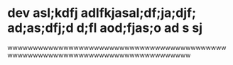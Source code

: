 # dev asl;kdfj  adlfkjasal;df;ja;djf; ad;as;dfj;d  d;fl    aod;fjas;o ad s sj
wwwwwwwwwwwwwwwwwwwwwwwwwwwwwwwwwwwwwwwwwwwwwwwwwwwwwwwwwwwwwwwwwwwwwwwwwwwwwww
